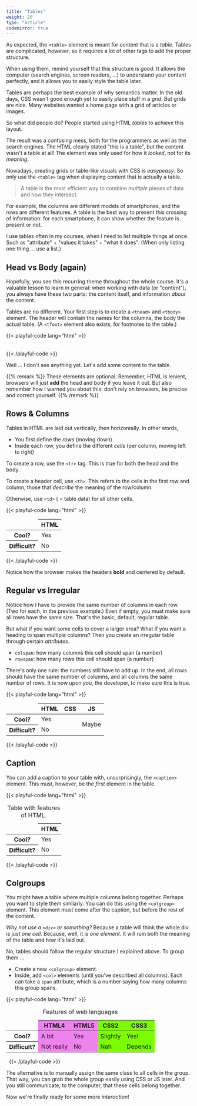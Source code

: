 ```yaml
---
title: "Tables"
weight: 20
type: "article"
codemirror: true
---
```


As expected, the `<table>` element is meant for content that is a _table_. Tables are complicated, however, so it requires a lot of other tags to add the proper structure.

When using them, remind yourself that this structure is _good_. It allows the computer (search engines, screen readers, ...) to understand your content perfectly, and it allows you to easily style the table later.

Tables are perhaps the best example of why semantics matter. In the old days, CSS wasn't good enough yet to easily place stuff in a _grid_. But grids are nice. Many websites wanted a home page with a grid of articles or images.

So what did people do? People started using HTML _tables_ to achieve this layout. 

The result was a confusing mess, both for the programmers as well as the search engines. The HTML clearly stated "this is a table", but the content wasn't a table at all! The element was only used for how it _looked_, not for its _meaning_.

Nowadays, creating grids or table-like visuals with CSS is _easypeasy_. So only use the `<table>` tag when displaying content that is actually a table.

> A table is the most efficient way to combine _multiple_ pieces of data and how they intersect.

For example, the columns are different models of smartphones, and the rows are different features. A table is the best way to present this crossing of information: for each smartphone, it can show whether the feature is present or not.

I use tables often in my courses, when I need to list multiple things at once. Such as "attribute" + "values it takes" + "what it does". (When only listing one thing ... use a list.)

## Head vs Body (again)

Hopefully, you see this recurring theme throughout the whole course. It's a valuable lesson to learn in general: when working with data (or "content"), you always have these two parts: the content itself, and information _about_ the content.

Tables are no different. Your first step is to create a `<thead>` and `<tbody>` element. The header will contain the names for the columns, the body the actual table. (A `<tfoot>` element also exists, for footnotes to the table.)

{{< playful-code lang="html" >}}
<table>
    <thead></thead>
    <tbody></tbody>
</table>
{{< /playful-code >}}

Well ... I don't see anything yet. Let's add some content to the table.

{{% remark %}}
These elements are optional. Remember, HTML is lenient, browsers will just **add** the head and body if you leave it out. But also remember how I warned you about this: don't rely on browsers, be precise and correct yourself.
{{% /remark %}}

## Rows & Columns

Tables in HTML are laid out vertically, then horizontally. In other words, 

* You first define the _rows_ (moving down)
* Inside each row, you define the different _cells_ (per column, moving left to right)

To create a row, use the `<tr>` tag. This is true for both the head and the body.

To create a header cell, use `<th>`. This refers to the cells in the first row and column, those that _describe_ the meaning of the row/column.

Otherwise, use `<td>` ( = table data) for all other cells.

{{< playful-code lang="html" >}}
<table>
    <thead>
        <tr>
            <td></td>
            <th>HTML</th>
        </tr>
    </thead>
    <tbody>
        <tr>
            <th>Cool?</th><td>Yes</td>
        </tr>
        <tr>
            <th>Difficult?</th><td>No</td>
        </tr>
    </tbody>
</table>
{{< /playful-code >}}

Notice how the browser makes the headers **bold** and centered by default.

## Regular vs Irregular

Notice how I have to provide the same number of columns in each row. (Two for each, in the previous example.) Even if empty, you must make sure all rows have the same size. That's the basic, default, regular table.

But what if you want some cells to cover a larger area? What if you want a heading to span multiple columns? Then you create an irregular table through certain _attributes_.

* `colspan`: how many columns this cell should span (a number)
* `rowspan`: how many rows this cell should span (a number)

There's only one rule: the numbers still have to add up. In the end, all rows should have the same number of columns, and all columns the same number of rows. It is now upon _you_, the developer, to make sure this is true.

{{< playful-code lang="html" >}}
<table>
    <thead>
        <tr>
            <td></td>
            <th>HTML</th>
            <th>CSS</th>
            <th>JS</th>
        </tr>
    </thead>
    <tbody>
        <tr>
            <th>Cool?</th>
            <td colspan="2">Yes</td>
            <td rowspan="2">Maybe</td>
        </tr>
        <tr>
            <th>Difficult?</th>
            <td colspan="2">No</td>
            <!-- no third column here, because the cell above has rowspan 2 -->
        </tr>
    </tbody>
</table>
{{< /playful-code >}}


## Caption

You can add a caption to your table with, unsurprisingly, the `<caption>` element. This must, however, be the _first_ element in the table.

{{< playful-code lang="html" >}}
<table>
    <caption>Table with features of HTML.</caption>
    <thead>
        <tr>
            <td></td>
            <th>HTML</th>
        </tr>
    </thead>
    <tbody>
        <tr>
            <th>Cool?</th><td>Yes</td>
        </tr>
        <tr>
            <th>Difficult?</th><td>No</td>
        </tr>
    </tbody>
</table>
{{< /playful-code >}}

## Colgroups

You might have a table where multiple columns belong together. Perhaps you want to style them similarly. You can do this using the `<colgroup>` element. This element must come after the caption, but before the rest of the content.

_Why not use a `<div>` or something?_ Because a table will think the whole div is just _one cell_. Because, well, it is _one element_. It will ruin both the meaning of the table and how it's laid out.

No, tables should follow the regular structure I explained above. To group them ...

* Create a new `<colgroup>` element.
* Inside, add `<col>` elements (until you've described all columns). Each can take a `span` attribute, which is a number saying how many columns this group spans.

{{< playful-code lang="html" >}}
<table>
    <caption>Features of web languages</caption>
    <colgroup>
        <col>
        <col span="2" class="html-versions">
        <col span="2" class="css-versions">
    </colgroup>
    <thead>
        <tr>
            <td></td>
            <th>HTML4</th>
            <th>HTML5</th>
            <th>CSS2</th>
            <th>CSS3</th>
        </tr>
    </thead>
    <tbody>
        <tr>
            <th>Cool?</th>
            <td>A bit</td><td>Yes</td>
            <td>Slightly</td><td>Yes!</td>
        </tr>
        <tr>
            <th>Difficult?</th>
            <td>Not really</td><td>No</td>
            <td>Nah</td><td>Depends</td>
        </tr>
    </tbody>
</table>
&nbsp;
<!-- Don't worry! This is a bit of CSS, to make sure you can see the colgroups -->
<style type="text/css">
.html-versions {
    background-color: violet;
}
.css-versions {
    background-color: lawngreen;
}
</style>
{{< /playful-code >}}

The alternative is to manually assign the same class to all cells in the group. That way, you can grab the whole group easily using CSS or JS later. And you still communicate, to the computer, that these cells belong together.

Now we're finally ready for some more _interaction_!